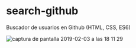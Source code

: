 # search-github
Buscador de usuarios en Github (HTML, CSS, ES6)

![captura de pantalla 2019-02-03 a las 18 11 29](https://user-images.githubusercontent.com/6061416/52179865-a15e1a80-27df-11e9-970e-e0c0c13a3966.png)
